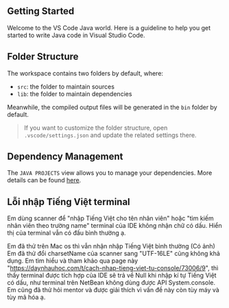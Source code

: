 ## Getting Started

Welcome to the VS Code Java world. Here is a guideline to help you get started to write Java code in Visual Studio Code.

## Folder Structure

The workspace contains two folders by default, where:

- `src`: the folder to maintain sources
- `lib`: the folder to maintain dependencies

Meanwhile, the compiled output files will be generated in the `bin` folder by default.

> If you want to customize the folder structure, open `.vscode/settings.json` and update the related settings there.

## Dependency Management

The `JAVA PROJECTS` view allows you to manage your dependencies. More details can be found [here](https://github.com/microsoft/vscode-java-dependency#manage-dependencies).

## Lỗi nhập Tiếng Việt terminal

Em dùng scanner để "nhập Tiếng Việt cho tên nhân viên" hoặc "tìm kiếm nhân viên theo trường name" terminal của IDE không nhận chữ có dấu. Hiển thị của terminal vẫn có đấu bình thường ạ.

Em đã thử trên Mac os thì vẫn nhận nhập Tiếng Việt bình thường (Có ảnh)
Em đã thử đổi charsetName của scanner sang "UTF-16LE" cũng không khả dụng.
Em tìm hiểu và tham khảo qua page này "https://daynhauhoc.com/t/cach-nhap-tieng-viet-tu-console/73006/9", thì thấy terminal được tích hợp của IDE sẽ trả về Null khi nhập kí tự Tiếng Việt có dấu, như terminal trên NetBean không dùng được API System.console.
Em cũng đã thử hỏi mentor và được giải thích vì vấn đề này còn tùy máy và tùy mã hóa ạ.


